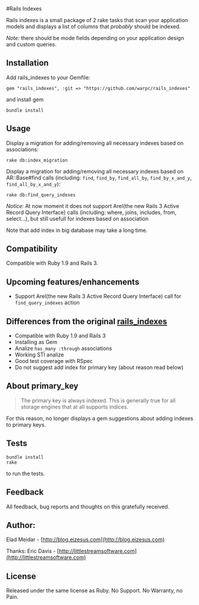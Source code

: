 #Rails Indexes

Rails indexes is a small package of 2 rake tasks that scan your application models and displays a list of columns that _probably_ should be indexed.

*Note:* there should be mode fields depending on your application design and custom queries.


Installation
------------

Add rails_indexes to your Gemfile:

    gem "rails_indexes", :git => "https://github.com/warpc/rails_indexes"
    
and install gem

    bundle install

Usage
-----

Display a migration for adding/removing all necessary indexes based on associations:

    rake db:index_migration

Display a migration for adding/removing all necessary indexes based on AR::Base#find calls (including: `find`, `find_by`, `find_all_by`, `find_by_x_and_y`, `find_all_by_x_and_y`):

    rake db:find_query_indexes

*Notice:* At now moment it does not support Arel(the new Rails 3 Active Record Query Interface) calls (including: where, joins, includes, from, select...), but still usefull for indexes based on association

Note that add index in big database may take a long time.

Compatibility
-------------

Compatible with Ruby 1.9 and Rails 3.

Upcoming features/enhancements
------------------------------

  * Support Arel(the new Rails 3 Active Record Query Interface) call for `find_query_indexes` action
  

Differences from the original [rails_indexes](https://github.com/eladmeidar/rails_indexes)
-------------------------------------------

  * Compatible with Ruby 1.9 and Rails 3
  * Installing as Gem
  * Analize `has_many :through` associations
  * Working STI analize
  * Good test coverage with RSpec
  * Do not suggest add index for primary key (about reason read below)
  

About primary_key
-----------------
>The primary key is always indexed. This is generally true for all storage engines that at all supports indices.

For this reason, no longer displays a gem suggestions about adding indexes to primary keys.


Tests
-----

    bundle install
    rake
  
to run the tests.

Feedback
--------

All feedback, bug reports and thoughts on this gratefully received.

Author:
------
Elad Meidar - [http://blog.eizesus.com](http://blog.eizesus.com)

Thanks:
Eric Davis - [http://littlestreamsoftware.com](http://littlestreamsoftware.com)

License
-------
Released under the same license as Ruby. No Support. No Warranty, no Pain.
